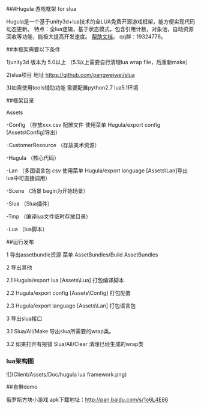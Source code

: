 ###Hugula 游戏框架 for slua

Hugula是一个基于unity3d+lua技术的全LUA免费开源游戏框架，能方便实现代码动态更新。
特点：全lua逻辑，基于状态模式，包含引用计数，对象池，自动资源回收等功能，能极大提高开发速度。
[帮助文档](https://github.com/tenvick/hugula/wiki)。
qq群：19324776。
 
##本框架需要以下条件

1)unity3d 版本为 5.0以上 （5.1以上需要自行清理lua wrap file，后重新make）

2)slua项目 地址 https://github.com/pangweiwei/slua

3)如需使用tools辅助功能 需要配置python2.7 lua5.1环境

##框架目录

Assets

-Config               （存放xxx.csv 配置文件 使用菜单 Hugula/export config [Assets\Config]导出）

-CustomerResource     （存放美术资源）

-Hugula               （核心代码）

-Lan                  （多国语言包 csv   使用菜单 Hugula/export language [Assets\Lan]导出 lua中可直接调用）

-Scene                （场景 begin为开始场景）

-Slua                 （Slua插件）

-Tmp                  （编译lua文件临时存放目录）

-Lua                  （lua脚本）


##运行发布

1 导出assetbundle资源 菜单 AssetBundles/Build AssetBundles

2 导出其他

 2.1 Hugula/export lua [Assets\Lua]          打包编译脚本
 
 2.2 Hugula/export config [Assets\Config]    打包配置
 
 2.3 Hugula/export language [Assets\Lan]     打包语言包
 
3 导出slua接口

 3.1 Slua/All/Make   导出slua所需要的wrap类。
 
 3.2 如果打开有报错 Slua/All/Clear	清理已经生成的wrap类

### lua架构图

![](Client/Assets/Doc/hugula lua framework.png)

##自带demo

俄罗斯方块小游戏 apk下载地址：http://pan.baidu.com/s/1o6L4E86
